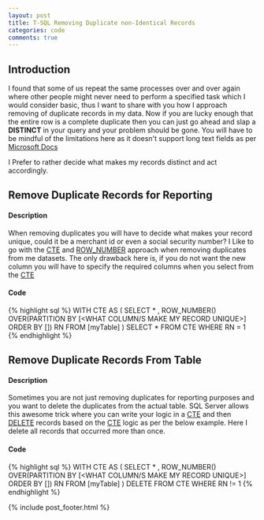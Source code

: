 ```yaml
---
layout: post
title: T-SQL Removing Duplicate non-Identical Records
categories: code
comments: true
---
```


## Introduction

I found that some of us repeat the same processes over and over again where other people might never need to perform a specified task which I would consider basic, thus I want to share with you how I approach removing of duplicate records in my data. Now if you are lucky enough that the entire row is a complete duplicate then you can just go ahead and slap a **DISTINCT** in your query and your problem should be gone. You will have to be mindful of the limitations here as it doesn't support long text fields as per [Microsoft Docs](https://docs.microsoft.com/en-us/sql/odbc/microsoft/distinct-keyword-limitations?view=sql-server-ver15)

I Prefer to rather decide what makes my records distinct and act accordingly.

## Remove Duplicate Records for Reporting

#### Description 

When removing duplicates you will have to decide what makes your record unique, could it be a merchant id or even a social security number? I Like to go with the [CTE](https://docs.microsoft.com/en-us/sql/t-sql/queries/with-common-table-expression-transact-sql?view=sql-server-ver15) and [ROW_NUMBER](https://docs.microsoft.com/en-us/sql/t-sql/functions/row-number-transact-sql?view=sql-server-ver15) approach when removing duplicates from me datasets. The only drawback here is, if you do not want the new column you will have to specify the required columns when you select from the [CTE](https://docs.microsoft.com/en-us/sql/t-sql/queries/with-common-table-expression-transact-sql?view=sql-server-ver15)

#### Code

{% highlight sql %}
WITH CTE
AS
(
    SELECT  *
            , ROW_NUMBER() OVER(PARTITION BY [<WHAT COLUMN/S MAKE MY RECORD UNIQUE>] ORDER BY [<YOUR PREFERED ORDER>]) RN
    FROM    [myTable]
)
SELECT  *
FROM    CTE
WHERE   RN = 1
{% endhighlight %}


## Remove Duplicate Records From Table

#### Description 

Sometimes you are not just removing duplicates for reporting purposes and you want to delete the duplicates from the actual table. SQL Server allows this awesome trick where you can write your logic in a [CTE](https://docs.microsoft.com/en-us/sql/t-sql/queries/with-common-table-expression-transact-sql?view=sql-server-ver15) and then [DELETE](https://docs.microsoft.com/en-us/sql/t-sql/statements/delete-transact-sql?view=sql-server-ver15) records based on the [CTE](https://docs.microsoft.com/en-us/sql/t-sql/queries/with-common-table-expression-transact-sql?view=sql-server-ver15) logic as per the below example. Here I delete all records that occurred more than once.

#### Code

{% highlight sql %}
WITH CTE
AS
(
    SELECT  *
            , ROW_NUMBER() OVER(PARTITION BY [<WHAT COLUMN/S MAKE MY RECORD UNIQUE>] ORDER BY [<YOUR PREFERED ORDER>]) RN
    FROM    [myTable]
)
DELETE FROM CTE
WHERE   RN != 1
{% endhighlight %}



{% include post_footer.html %}

